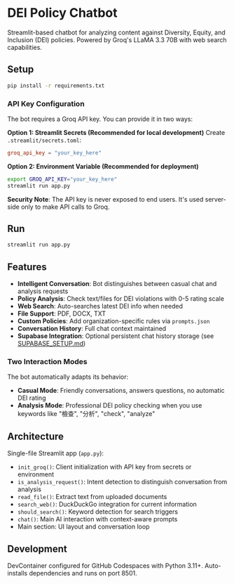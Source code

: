 # DEI Policy Chatbot

Streamlit-based chatbot for analyzing content against Diversity, Equity, and Inclusion (DEI) policies. Powered by Groq's LLaMA 3.3 70B with web search capabilities.

## Setup

```bash
pip install -r requirements.txt
```

### API Key Configuration

The bot requires a Groq API key. You can provide it in two ways:

**Option 1: Streamlit Secrets (Recommended for local development)**
Create `.streamlit/secrets.toml`:
```toml
groq_api_key = "your_key_here"
```

**Option 2: Environment Variable (Recommended for deployment)**
```bash
export GROQ_API_KEY="your_key_here"
streamlit run app.py
```

**Security Note**: The API key is never exposed to end users. It's used server-side only to make API calls to Groq.

## Run

```bash
streamlit run app.py
```

## Features

- **Intelligent Conversation**: Bot distinguishes between casual chat and analysis requests
- **Policy Analysis**: Check text/files for DEI violations with 0-5 rating scale
- **Web Search**: Auto-searches latest DEI info when needed
- **File Support**: PDF, DOCX, TXT
- **Custom Policies**: Add organization-specific rules via `prompts.json`
- **Conversation History**: Full chat context maintained
- **Supabase Integration**: Optional persistent chat history storage (see [SUPABASE_SETUP.md](SUPABASE_SETUP.md))

### Two Interaction Modes

The bot automatically adapts its behavior:
- **Casual Mode**: Friendly conversations, answers questions, no automatic DEI rating
- **Analysis Mode**: Professional DEI policy checking when you use keywords like "檢查", "分析", "check", "analyze"

## Architecture

Single-file Streamlit app (`app.py`):
- `init_groq()`: Client initialization with API key from secrets or environment
- `is_analysis_request()`: Intent detection to distinguish conversation from analysis
- `read_file()`: Extract text from uploaded documents
- `search_web()`: DuckDuckGo integration for current information
- `should_search()`: Keyword detection for search triggers
- `chat()`: Main AI interaction with context-aware prompts
- Main section: UI layout and conversation loop

## Development

DevContainer configured for GitHub Codespaces with Python 3.11+. Auto-installs dependencies and runs on port 8501.
